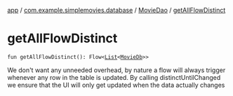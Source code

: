 [app](../../index.md) / [com.example.simplemovies.database](../index.md) / [MovieDao](index.md) / [getAllFlowDistinct](./get-all-flow-distinct.md)

# getAllFlowDistinct

`fun getAllFlowDistinct(): Flow<`[`List`](https://kotlinlang.org/api/latest/jvm/stdlib/kotlin.collections/-list/index.html)`<`[`MovieDb`](../-movie-db/index.md)`>>`

We don't want any unneeded overhead, by nature a flow will always trigger whenever any
row in the table is updated. By calling distinctUntilChanged we ensure that the UI will only
get updated when the data actually changes

